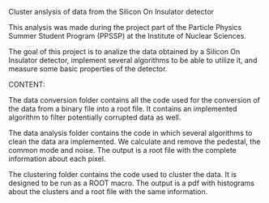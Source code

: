 Cluster anslysis of data from the Silicon On Insulator detector


  This analysis was made during the project part of the Particle Physics Summer Student Program (PPSSP) at the Institute of Nuclear Sciences.
  
  
  The goal of this project is to analize the data obtained by a Silicon On Insulator detector, implement several algorithms to be able to utilize it, and measure some basic properties of the detector.
  
  CONTENT:
  
  The data conversion folder contains all the code used for the conversion of the data from a binary file into a root file. It contains an implemented algorithm to filter potentially corrupted data as well.
  
  The data analysis folder contains the code in which several algorithms to clean the data ara implemented. We calculate and remove the pedestal, the common mode and noise. The output is a root file with the complete information about each pixel.
  
  The clustering folder contains the code used to cluster the data. It is designed to be run as a ROOT macro. The output is a pdf with histograms about the clusters and a root file with the same information.
